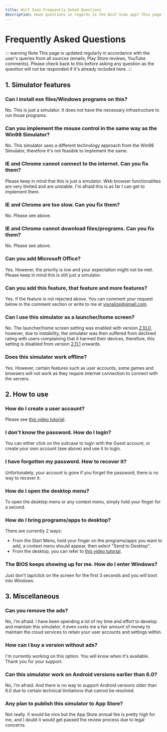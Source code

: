 ```yaml
---
title: Win7 Simu Frequently Asked Questions
description: Have questions in regards to the Win7 Simu app? This page answers them, immediate and straightforward
---
```


# Frequently Asked Questions

<div class="social">
  <comment-count />
  <social-share />
</div>

::: warning Note
This page is updated regularly in accordance with the user's queries from all sources (emails, Play Store reviews, YouTube comments). Please check back to this before asking any question as the question will not be responded if it's already included here.
:::

## 1. Simulator features

### Can I install exe files/Windows programs on this?

No. This is just a simulator. It does not have the necessary infrastructure to run those programs.

### Can you implement the mouse control in the same way as the Win98 Simulator?

No. This simulator uses a different technology approach from the Win98 Simulator, therefore it's not feasible to implement the same.

### IE and Chrome cannot connect to the internet. Can you fix them?

Please keep in mind that this is just a simulator. Web browser functionalities are very limited and are unstable. I'm afraid this is as far I can get to implement them.

### IE and Chrome are too slow. Can you fix them?

No. Please see above.

### IE and Chrome cannot download files/programs. Can you fix them?

No. Please see above.

### Can you add Microsoft Office?

Yes. However, the priority is low and your expectation might not be met. Please keep in mind this is still just a simulator.

### Can you add this feature, that feature and more features?

Yes. If the feature is not rejected above. You can comment your request below in the comment section or write to me at [visnalize@gmail.com](mailto:visnalize@gmail.com).

### Can I use this simulator as a launcher/home screen?

No. The launcher/home screen setting was enabled with version [2.10.0](./changelog.md#v2-10-0), however, due to instability, the simulator was then suffered from declined rating with users complaining that it harmed their devices, therefore, this setting is disabled from version [2.11.1](./changelog.md#v2-11-1) onwards.

### Does this simulator work offline?

Yes. However, certain features such as user accounts, some games and browsers will not work as they require internet connection to connect with the servers.

## 2. How to use

### How do I create a user account?

Please see [this video tutorial](https://youtu.be/4jra0d0Ufag).

### I don't know the password. How do I login?

You can either click on the suitcase to login with the Guest account, or create your own account (see above) and use it to login.

### I have forgotten my password. How to recover it?

Unfortunately, your account is gone if you forget the password, there is no way to recover it.

### How do I open the desktop menu?

To open the desktop menu or any context menu, simply hold your finger for a second.

### How do I bring programs/apps to desktop?

There are currently 2 ways:

* From the Start Menu, hold your finger on the programs/apps you want to add, a context menu should appear, then select "Send to Desktop".
* From the desktop, you can refer to [this video tutorial](https://youtu.be/gz8dPrHsRCs).

### The BIOS keeps showing up for me. How do I enter Windows?

Just don't tap/click on the screen for the first 3 seconds and you will boot into Windows.

## 3. Miscellaneous

### Can you remove the ads?

No, I'm afraid. I have been spending a lot of my time and effort to develop and maintain this simulator, it even costs me a fair amount of money to maintain the cloud services to retain your user accounts and settings within.

### How can I buy a version without ads?

I'm currently working on this option. You will know when it's available. Thank you for your support.

### Can this simulator work on Android versions earlier than 6.0?

No, I'm afraid. And there is no way to support Android versions older than 6.0 due to certain technical limitations that cannot be resolved.

### Any plan to publish this simulator to App Store?

Not really. It would be nice but the App Store annual fee is pretty high for me, and I doubt it would get passed the review process due to legal concerns.

<google-ads />

<comment-section />
